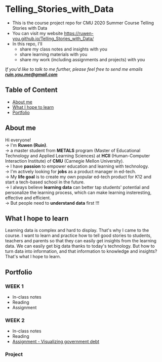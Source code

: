 # Telling_Stories_with_Data
* This is the course project repo for CMU 2020 Summer Course Telling Stories with Data
* You can visit my website https://ruwen-you.github.io/Telling_Stories_with_Data/
* In this repo, I'll
  * share my class notes and insights with you
  * share learning materials with you
  * share my work (including assignments and projects) with you
  
*If you'd like to talk to me further, please feel free to send me emails **ruin.you.me@gmail.com***

## Table of Content
* [About me](#about-me)
* [What I hope to learn](#what-i-hope-to-learn)
* [Portfolio](#portfolio)

## About me
Hi everyone! <br>
-> I'm **Ruwen (Ruin)**. <br>
-> a master student from **METALS** program (Master of Educational Technology and Applied Learning Sciences) at **HCII** (Human-Computer Interaction Institute) of **CMU** (Carnegie Mellon University). <br>
-> I have **passion** to empower education and learning with technology. <br>
-> I'm actively looking for **jobs** as a product manager in ed-tech. <br>
-> My **life goal** is to create my own popular ed-tech product for K12 and start a tech-based school in the future. <br>
-> I always believe **learning data** can better tap students' potential and personalize the learning process, which can make learning insteresting, effective and efficient. <br>
-> But people need to **understand data** first !!! <br>

## What I hope to learn
Learning data is complex and hard to display. That's why I came to the course. I want to learn and practice how to tell good stories to students, teachers and parents so that they can easily get insights from the learning data. We can easily get big data thanks to today's technology. But how to turn data into information, and that information to knowledge and insights? That's what I hope to learn.

## Portfolio

### WEEK 1
  * In-class notes
  * Reading
  * Assignment
  
### WEEK 2
  * In-class notes
  * Reading
  * [Assignment - Visualizing government debt](/assignment2.md)
  
### Project

